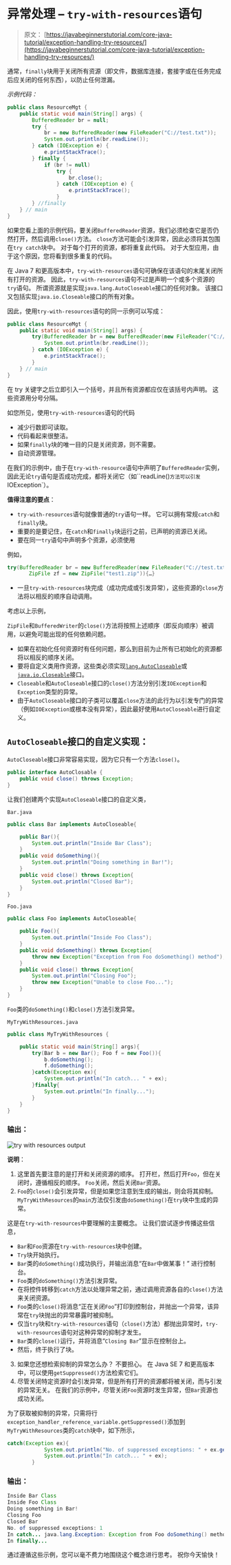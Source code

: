 # 异常处理 – `try-with-resources`语句

> 原文： [https://javabeginnerstutorial.com/core-java-tutorial/exception-handling-try-resources/](https://javabeginnerstutorial.com/core-java-tutorial/exception-handling-try-resources/)

通常，`finally`块用于关闭所有资源（即文件，数据库连接，套接字或在任务完成后应关闭的任何东西），以防止任何泄漏。

*示例代码：*

```java
public class ResourceMgt {
	public static void main(String[] args) {
		BufferedReader br = null;
		try {
			br = new BufferedReader(new FileReader("C://test.txt"));
			System.out.println(br.readLine());
		} catch (IOException e) {
			e.printStackTrace();
		} finally {
			if (br != null)
				try {
					br.close();
				} catch (IOException e) {
					e.printStackTrace();
				}
		} //finally
	} // main
}
```

如果您看上面的示例代码，要关闭`BufferedReader`资源，我们必须检查它是否仍然打开，然后调用`close()`方法。 `close`方法可能会引发异常，因此必须将其包围在`try catch`块中。 对于每个打开的资源，都将重复此代码。 对于大型应用，由于这个原因，您将看到很多重复的代码。

在 Java 7 和更高版本中，`try-with-resources`语句可确保在该语句的末尾关闭所有打开的资源。 因此，`try-with-resources`语句不过是声明一个或多个资源的`try`语句。 所谓资源就是实现`java.lang.AutoCloseable`接口的任何对象。 该接口又包括实现`java.io.Closeable`接口的所有对象。

因此，使用`try-with-resources`语句的同一示例可以写成：

```java
public class ResourceMgt {
	public static void main(String[] args) {
		try(BufferedReader br = new BufferedReader(new FileReader("C://test.txt"))){
			System.out.println(br.readLine());
		} catch (IOException e) {
			e.printStackTrace();
		} 
	} // main
}
```

在 try 关键字之后立即引入一个括号，并且所有资源都应仅在该括号内声明。 这些资源用分号分隔。

如您所见，使用`try-with-resources`语句的代码

*   减少行数即可读取。
*   代码看起来很整洁。
*   如果`finally`块的唯一目的只是关闭资源，则不需要。
*   自动资源管理。

在我们的示例中，由于在`try-with-resource`语句中声明了`BufferedReader`实例，因此无论`try`语句是否成功完成，都将关闭它（如``readLine()`方法可以引发`IOException`）。

**值得注意的要点**：

*   `try-with-resources`语句就像普通的`try`语句一样。 它可以拥有常规`catch`和`finally`块。
*   重要的是要记住，在`catch`和`finally`块运行之前，已声明的资源已关闭。
*   要在同一`try`语句中声明多个资源，必须使用

例如，

```java
try(BufferedReader br = new BufferedReader(new FileReader("C://test.txt")); 
       ZipFile zf = new ZipFile("test1.zip")){…}
```

*   一旦`try-with-resources`块完成（成功完成或引发异常），这些资源的`close`方法将以相反的顺序自动调用。

考虑以上示例，

`ZipFile`和`BufferedWriter`的`close()`方法将按照上述顺序（即反向顺序）被调用，以避免可能出现的任何依赖问题。

*   如果在初始化任何资源时有任何问题，那么到目前为止所有已初始化的资源都将以相反的顺序关闭。
*   要将自定义类用作资源，这些类必须实现[`lang.AutoCloseable`](https://docs.oracle.com/javase/8/docs/api/java/lang/AutoCloseable.html)或[`java.io.Closeable`](https://docs.oracle.com/javase/8/docs/api/java/io/Closeable.html)接口。
*   `Closeable`和`AutoCloseable`接口的`close()`方法分别引发`IOException`和`Exception`类型的异常。
*   由于`AutoCloseable`接口的子类可以覆盖`close`方法的此行为以引发专门的异常（例如`IOException`或根本没有异常），因此最好使用`AutoCloseable`进行自定义。

## `AutoCloseable`接口的自定义实现：

`AutoCloseable`接口非常容易实现，因为它只有一个方法`close()`。

```java
public interface AutoClosable {
    public void close() throws Exception;
}
```

让我们创建两个实现`AutoCloseable`接口的自定义类，

`Bar.java`

```java
public class Bar implements AutoCloseable{

	public Bar(){
		System.out.println("Inside Bar Class");
	}
	public void doSomething(){
		System.out.println("Doing something in Bar!");
	}
	public void close() throws Exception{
		System.out.println("Closed Bar");
	}
}
```

`Foo.java`

```java
public class Foo implements AutoCloseable{

	public Foo(){
		System.out.println("Inside Foo Class");
	}
	public void doSomething() throws Exception{
		throw new Exception("Exception from Foo doSomething() method");
	}
	public void close() throws Exception{
		System.out.println("Closing Foo");
		throw new Exception("Unable to close Foo...");
	}
}
```

`Foo`类的`doSomething()`和`close()`方法引发异常。

`MyTryWithResources.java`

```java
public class MyTryWithResources {

	public static void main(String[] args){
		try(Bar b = new Bar(); Foo f = new Foo()){
			b.doSomething();
			f.doSomething();
		}catch(Exception ex){
			System.out.println("In catch... " + ex);
		}finally{
			System.out.println("In finally...");
		}
	}
}
```

### 输出：

![try with resources output](img/0a4187305e38068412cde02dfaef305e.png)

**说明**：

1.  这里首先要注意的是打开和关闭资源的顺序。 打开栏，然后打开`Foo`，但在关闭时，遵循相反的顺序。 `Foo`关闭，然后关闭`Bar`资源。
2.  `Foo`的`close()`会引发异常，但是如果您注意到生成的输出，则会将其抑制。 `MyTryWithResources`的`main`方法仅引发由`doSomething()`在`try`块中生成的异常。

这是在`try-with-resources`中要理解的主要概念。 让我们尝试逐步传播这些信息，

*   `Bar`和`Foo`资源在`try-with-resources`块中创建。
*   `Try`块开始执行。
*   `Bar`类的`doSomething()`成功执行，并输出消息“在`Bar`中做某事！” 进行控制台。
*   `Foo`类的`doSomething()`方法引发异常。
*   在将控件转移到`catch`方法以处理异常之前，通过调用资源各自的`close()`方法来关闭资源。
*   `Foo`类的`close()`将消息“正在关闭`Foo`”打印到控制台，并抛出一个异常，该异常在`try`块抛出的异常暴露时被抑制。
*   仅当`try`块和`try-with-resources`语句（`close()`方法）都抛出异常时，`try-with-resources`语句对这种异常的抑制才发生。
*   `Bar`类的`close()`运行，并将消息“`Closing Bar`”显示在控制台上。
*   然后，终于执行了块。

3.  如果您还想检索抑制的异常怎么办？ 不要担心。 在 Java SE 7 和更高版本中，可以使用`getSuppressed()`方法检索它们。
4.  尽管关闭特定资源时会引发异常，但是所有打开的资源都将被关闭，而与引发的异常无关。 在我们的示例中，尽管关闭`Foo`资源时发生异常，但`Bar`资源也成功关闭。

为了获取被抑制的异常，只需将行`exception_handler_reference_variable.getSuppressed()`添加到`MyTryWithResources`类的`catch`块中，如下所示，

```java
catch(Exception ex){
			System.out.println("No. of suppressed exceptions: " + ex.getSuppressed().length);
			System.out.println("In catch... " + ex);
		}
```

### 输出：

```java
Inside Bar Class
Inside Foo Class
Doing something in Bar!
Closing Foo
Closed Bar
No. of suppressed exceptions: 1
In catch... java.lang.Exception: Exception from Foo doSomething() method
In finally...
```

通过遵循这些示例，您可以毫不费力地围绕这个概念进行思考。 祝你今天愉快！

